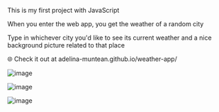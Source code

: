 This is my first project with JavaScript

When you enter the web app, you get the weather of a random city

Type in whichever city you'd like to see its current weather and a nice background picture related to that place

🌐 Check it out at adelina-muntean.github.io/weather-app/

![image](https://github.com/adelina-muntean/weather-app/assets/76104925/d79a33a2-1de3-4fea-b53a-859864ff2ebc)

![image](https://github.com/adelina-muntean/weather-app/assets/76104925/b834a498-7973-4000-8e92-745fd006e475)

![image](https://github.com/adelina-muntean/weather-app/assets/76104925/f2d34af6-6b85-4326-9189-e345c079e0c5)

